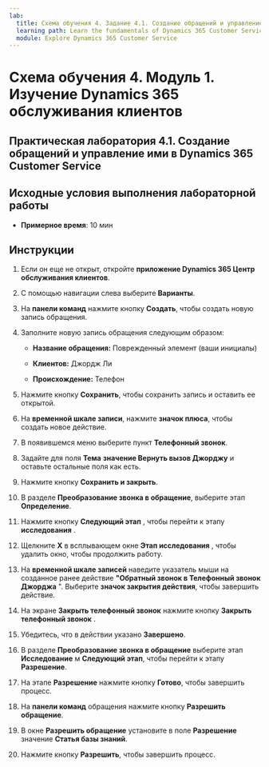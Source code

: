 ```yaml
---
lab:
  title: Схема обучения 4. Задание 4.1. Создание обращений и управление ими в Dynamics 365 Customer Service
  learning path: Learn the fundamentals of Dynamics 365 Customer Service
  module: Explore Dynamics 365 Customer Service
---
```


Схема обучения 4. Модуль 1. Изучение Dynamics 365 обслуживания клиентов
========================

## Практическая лаборатория 4.1. Создание обращений и управление ими в Dynamics 365 Customer Service

## Исходные условия выполнения лабораторной работы

  - **Примерное время**: 10 мин

## Инструкции

1. Если он еще не открыт, откройте **приложение Dynamics 365 Центр обслуживания клиентов**.

2. С помощью навигации слева выберите **Варианты**.

3. На **панели команд** нажмите кнопку **Создать**, чтобы создать новую запись обращения.

4. Заполните новую запись обращения следующим образом:

    - **Название обращения:** Поврежденный элемент (ваши инициалы)

    - **Клиентов:** Джордж Ли

    - **Происхождение:** Телефон

5. Нажмите кнопку **Сохранить**, чтобы сохранить запись и оставить ее открытой.

6. На **временной шкале записи**, нажмите **значок плюса**, чтобы создать новое действие.

7. В появившемся меню выберите пункт **Телефонный звонок**.

8. Задайте для поля **Тема** **значение Вернуть вызов Джорджу** и оставьте остальные поля как есть.

9. Нажмите кнопку **Сохранить и закрыть**.

10. В разделе **Преобразование звонка в обращение**, выберите этап **Определение**.

11. Нажмите кнопку **Следующий этап** , чтобы перейти к этапу **исследования** .

12. Щелкните **X** в всплывающем окне **Этап исследования** , чтобы удалить окно, чтобы продолжить работу.

13. На **временной шкале записей** наведите указатель мыши на созданное ранее действие **"Обратный звонок в Телефонный звонок Джорджа** ". Выберите **значок закрытия действия**, чтобы завершить действие.

14. На экране **Закрыть телефонный звонок** нажмите кнопку **Закрыть телефонный звонок** . 

15. Убедитесь, что в действии указано **Завершено**.

16. В разделе **Преобразование звонка в обращение** выберите этап **Исследование** м **Следующий этап**, чтобы перейти к этапу **Разрешение**.

17. На этапе **Разрешение** нажмите кнопку **Готово**, чтобы завершить процесс.

18. На **панели команд** обращения нажмите кнопку **Разрешить обращение**.

19. В окне **Разрешить обращение** установите в поле **Разрешение** значение **Статья базы знаний**.

20. Нажмите кнопку **Разрешить**, чтобы завершить процесс.

